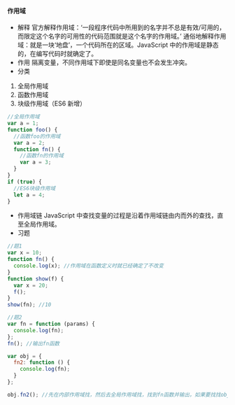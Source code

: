 #### 作用域

- 解释
  官方解释作用域：‘一段程序代码中所用到的名字并不总是有效/可用的，而限定这个名字的可用性的代码范围就是这个名字的作用域。’
  通俗地解释作用域：就是一块‘地盘’，一个代码所在的区域。JavaScript 中的作用域是静态的，在编写代码时就确定了。
- 作用
  隔离变量，不同作用域下即使是同名变量也不会发生冲突。
- 分类

1. 全局作用域
2. 函数作用域
3. 块级作用域（ES6 新增）

```js
//全局作用域
var a = 1;
function foo() {
  //函数foo的作用域
  var a = 2;
  function fn() {
    //函数fn的作用域
    var a = 3;
  }
}
if (true) {
  //ES6块级作用域
  let a = 4;
}
```

- 作用域链
  JavaScript 中查找变量的过程是沿着作用域链由内而外的查找，直至全局作用域。
- 习题

```js
//题1
var x = 10;
function fn() {
  console.log(x); //作用域在函数定义时就已经确定了不改变
}
function show(f) {
  var x = 20;
  f();
}
show(fn); //10

//题2
var fn = function (params) {
  console.log(fn);
};
fn(); //输出fn函数

var obj = {
  fn2: function () {
    console.log(fn);
  }
};

obj.fn2(); //先在内部作用域找，然后去全局作用域找，找到fn函数并输出，如果要找找obj.fn2应该console.log(this.fn2)
```
